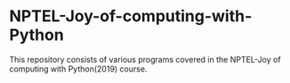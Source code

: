 # NPTEL-Joy-of-computing-with-Python
This repository consists of various programs covered in the NPTEL-Joy of computing with Python(2019) course. 

